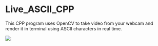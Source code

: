 # Live_ASCII_CPP
This CPP program uses OpenCV to take video from your webcam and render it in terminal using ASCII characters in real time.

![](media/Windows-Terminal-2021.07.09-12.00.46.03.DVR_Trim.gif)
